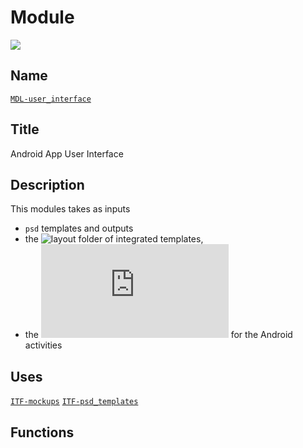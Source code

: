 # Module
![](viewme.jpg)

## Name
[`MDL-user_interface`]()

## Title
Android App User Interface

## Description
This modules takes as inputs
- `psd` templates
and outputs
- the ![layout](https://github.com/echopen/android-app/tree/master/app/src/main/res/layout) folder of integrated templates,
- the ![front-end cinematics](https://github.com/echopen/android-app/tree/master/app/src/main/java/com/echopen/asso/echopen/MainActivity.java) for the Android activities

## Uses
[`ITF-mockups`](../interfaces/ITF-mockups)
[`ITF-psd_templates`](../interfaces/ITF-psd_templates)

## Functions

